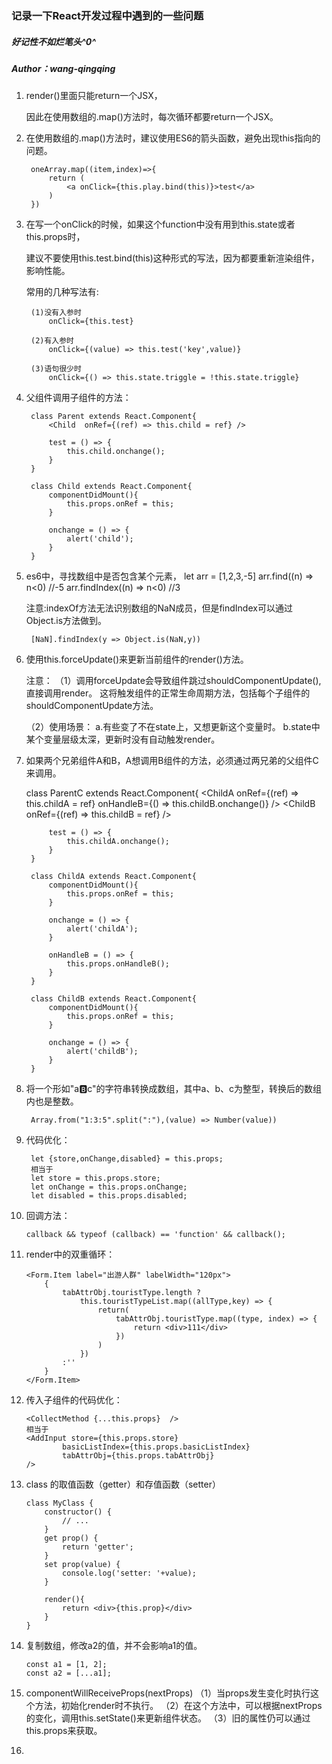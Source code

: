 ### 记录一下React开发过程中遇到的一些问题
##### 好记性不如烂笔头^0^
##### Author：wang-qingqing

1. render()里面只能return一个JSX，

   因此在使用数组的.map()方法时，每次循环都要return一个JSX。

2. 在使用数组的.map()方法时，建议使用ES6的箭头函数，避免出现this指向的问题。

		oneArray.map((item,index)=>{
			return (
				<a onClick={this.play.bind(this)}>test</a>
			)
		})

3. 在写一个onClick的时候，如果这个function中没有用到this.state或者this.props时，

	建议不要使用this.test.bind(this)这种形式的写法，因为都要重新渲染组件，影响性能。

	常用的几种写法有:

		(1)没有入参时
			onClick={this.test}

		(2)有入参时
			onClick={(value) => this.test('key',value)}

		(3)语句很少时
			onClick={() => this.state.triggle = !this.state.triggle}

4. 父组件调用子组件的方法：

		class Parent extends React.Component{
			<Child  onRef={(ref) => this.child = ref} />

			test = () => {
				this.child.onchange();
			}
		}

		class Child extends React.Component{
			componentDidMount(){
				this.props.onRef = this;
			}

			onchange = () => {
				alert('child');
			}
		}

5. es6中，寻找数组中是否包含某个元素，
	let arr = [1,2,3,-5]
	arr.find((n) => n<0)  //-5
	arr.findIndex((n) => n<0)  //3 

	注意:indexOf方法无法识别数组的NaN成员，但是findIndex可以通过Object.is方法做到。

		[NaN].findIndex(y => Object.is(NaN,y))

6. 使用this.forceUpdate()来更新当前组件的render()方法。
	
	注意：
	（1）调用forceUpdate会导致组件跳过shouldComponentUpdate(),直接调用render。
	这将触发组件的正常生命周期方法，包括每个子组件的shouldComponentUpdate方法。

	（2）使用场景：
		a.有些变了不在state上，又想更新这个变量时。
		b.state中某个变量层级太深，更新时没有自动触发render。
	
7. 如果两个兄弟组件A和B，A想调用B组件的方法，必须通过两兄弟的父组件C来调用。

	class ParentC extends React.Component{
			<ChildA  onRef={(ref) => this.childA = ref} onHandleB={() => this.childB.onchange()} />
			<ChildB  onRef={(ref) => this.childB = ref} />

			test = () => {
				this.childA.onchange();
			}
		}

		class ChildA extends React.Component{
			componentDidMount(){
				this.props.onRef = this;
			}

			onchange = () => {
				alert('childA');
			}

			onHandleB = () => {
				this.props.onHandleB();
			}
		}

		class ChildB extends React.Component{
			componentDidMount(){
				this.props.onRef = this;
			}

			onchange = () => {
				alert('childB');
			}
		}
	
8. 将一个形如"a:b:c"的字符串转换成数组，其中a、b、c为整型，转换后的数组内也是整数。

		Array.from("1:3:5".split(":"),(value) => Number(value))

9. 代码优化：

		let {store,onChange,disabled} = this.props;
		相当于
		let store = this.props.store;
		let onChange = this.props.onChange;
		let disabled = this.props.disabled;

10. 回调方法：

		callback && typeof (callback) == 'function' && callback(); 

11. render中的双重循环：

		<Form.Item label="出游人群" labelWidth="120px">
			{   
				tabAttrObj.touristType.length ?
					this.touristTypeList.map((allType,key) => {
						return(
							tabAttrObj.touristType.map((type, index) => {
								return <div>111</div>
							})
						)                                     
					})
				:''
			}
		</Form.Item>

12. 传入子组件的代码优化：

		<CollectMethod {...this.props}  />
		相当于
		<AddInput store={this.props.store} 
                basicListIndex={this.props.basicListIndex} 
                tabAttrObj={this.props.tabAttrObj} 
		/>

13. class 的取值函数（getter）和存值函数（setter）

		class MyClass {
			constructor() {
				// ...
			}
			get prop() {
				return 'getter';
			}
			set prop(value) {
				console.log('setter: '+value);
			}

			render(){
				return <div>{this.prop}</div>
			}
		}

14. 复制数组，修改a2的值，并不会影响a1的值。

		const a1 = [1, 2];
		const a2 = [...a1];

15. componentWillReceiveProps(nextProps)
	（1）当props发生变化时执行这个方法，初始化render时不执行。
	（2）在这个方法中，可以根据nextProps的变化，调用this.setState()来更新组件状态。
	（3）旧的属性仍可以通过this.props来获取。

16. 

		